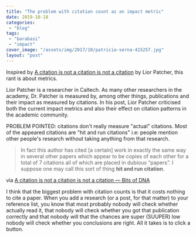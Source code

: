 ```yaml
---
title: "The problem with citation count as an impact metric"
date: 2019-10-18
categories: 
 - "blog"
tags: 
 - "barabasi"
 - "impact"
cover_image: "/assets/img/2017/10/patricia-serna-415257.jpg"
layout: "post"
---
```


Inspired by [A citation is not a citation is not a citation](https://liorpachter.wordpress.com/2017/01/18/a-citation-is-not-a-citation-is-not-a-citation/) by Lior Patcher, this rant is about metrics.

Lior Patcher is a researcher in Caltech. As many other researchers in the academy, Dr. Patcher is measured by, among other things, publications and their impact as measured by citations. In his post, Lior Patcher criticised both the current impact metrics and also their effect on citation patterns in the academic community. 

PROBLEM POINTED: citations don't really measure "actual" citations. Most of the appeared citations are "hit and run citations" i.e: people mention other people's research without taking anything from that research. 

> 
> 
> In fact this author has cited [a certain] work in exactly the same way in several other papers which appear to be copies of each other for a total of 7 citations all of which are placed in dubious “papers”. I suppose one may call this sort of thing **hit and run citation**.

via [A citation is not a citation is not a citation — Bits of DNA](https://liorpachter.wordpress.com/2017/01/18/a-citation-is-not-a-citation-is-not-a-citation/)

I think that the biggest problem with citation counts is that it costs nothing to cite a paper. When you add a research (or a post, for that matter) to your reference list, you know that most probably nobody will check whether actually read it, that nobody will check whether you got that publication correctly and that nobody will   that the chances are super (SUUPER) low  nobody will check whether you conclusions are right. All it takes is to click a button.
